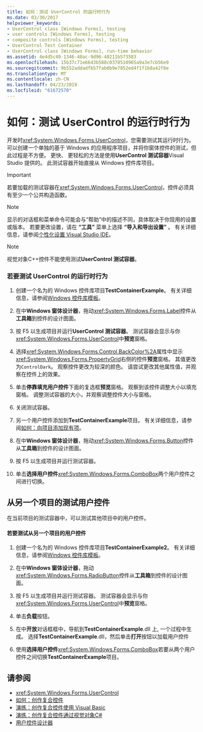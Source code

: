 ```yaml
---
title: 如何：测试 UserControl 的运行时行为
ms.date: 03/30/2017
helpviewer_keywords:
- UserControl class [Windows Forms], testing
- user controls [Windows Forms], testing
- composite controls [Windows Forms], testing
- UserControl Test Container
- UserControl class [Windows Forms], run-time behavior
ms.assetid: 4e4d5c49-1346-40ac-9d96-40211b573583
ms.openlocfilehash: 15b37c71e6643b588c0378510965a9a3e7cb56e9
ms.sourcegitcommit: 9b552addadfb57fab0b9e7852ed4f1f1b8a42f8e
ms.translationtype: MT
ms.contentlocale: zh-CN
ms.lasthandoff: 04/23/2019
ms.locfileid: "61672570"
---
```

# <a name="how-to-test-the-run-time-behavior-of-a-usercontrol"></a>如何：测试 UserControl 的运行时行为
开发时<xref:System.Windows.Forms.UserControl>，您需要测试其运行时行为。 可以创建一个单独的基于 Windows 的应用程序项目，并将你窗体控件的测试，但此过程是不方便。 更快、 更轻松的方法是使用**UserControl 测试容器**Visual Studio 提供的。 此测试容器开始直接从 Windows 控件库项目。  
  
> [!IMPORTANT]
>  若要加载的测试容器在<xref:System.Windows.Forms.UserControl>，控件必须具有至少一个公共构造函数。  
  
> [!NOTE]
>  显示的对话框和菜单命令可能会与“帮助”中的描述不同，具体取决于你现用的设置或版本。 若要更改设置，请在 **“工具”** 菜单上选择 **“导入和导出设置”** 。 有关详细信息，请参阅[个性化设置 Visual Studio IDE](/visualstudio/ide/personalizing-the-visual-studio-ide)。  
  
> [!NOTE]
>  视觉对象C++控件不能使用测试**UserControl 测试容器**。  
  
### <a name="to-test-the-run-time-behavior-of-a-usercontrol"></a>若要测试 UserControl 的运行时行为  
  
1. 创建一个名为的 Windows 控件库项目**TestContainerExample**。 有关详细信息，请参阅[Windows 控件库模板](https://docs.microsoft.com/previous-versions/kxczf775(v=vs.100))。  
  
2. 在中**Windows 窗体设计器**，拖动<xref:System.Windows.Forms.Label>控件从**工具箱**到控件的设计图面。  
  
3. 按 F5 以生成项目并运行**UserControl 测试容器**。 测试容器会显示与你<xref:System.Windows.Forms.UserControl>中**预览**窗格。  
  
4. 选择<xref:System.Windows.Forms.Control.BackColor%2A>属性中显示<xref:System.Windows.Forms.PropertyGrid>右侧的控件**预览**窗格。 其值更改为`ControlDark`。 观察控件更改为较深的颜色。 请尝试更改其他属性值，并观察在控件上的效果。  
  
5. 单击**停靠填充用户控件**下面的复选框**预览**窗格。 观察到该控件调整大小以填充窗格。 调整测试容器的大小，并观察调整控件大小与窗格。  
  
6. 关闭测试容器。  
  
7. 另一个用户控件添加到**TestContainerExample**项目。 有关详细信息，请参阅[如何：向项目添加现有项](https://docs.microsoft.com/previous-versions/visualstudio/visual-studio-2010/9f4t9t92(v=vs.100))。  
  
8. 在中**Windows 窗体设计器**，拖动<xref:System.Windows.Forms.Button>控件从**工具箱**到控件的设计图面。  
  
9. 按 F5 以生成项目并运行测试容器。  
  
10. 单击**选择用户控件**<xref:System.Windows.Forms.ComboBox>两个用户控件之间进行切换。  
  
## <a name="testing-user-controls-from-another-project"></a>从另一个项目的测试用户控件  
 在当前项目的测试容器中，可以测试其他项目中的用户控件。  
  
#### <a name="to-test-user-controls-from-another-project"></a>若要测试从另一个项目的用户控件  
  
1. 创建一个名为的 Windows 控件库项目**TestContainerExample2**。 有关详细信息，请参阅[Windows 控件库模板](https://docs.microsoft.com/previous-versions/kxczf775(v=vs.100))。  
  
2. 在中**Windows 窗体设计器**，拖动<xref:System.Windows.Forms.RadioButton>控件从**工具箱**到控件的设计图面。  
  
3. 按 F5 以生成项目并运行测试容器。 测试容器会显示与你<xref:System.Windows.Forms.UserControl>中**预览**窗格。  
  
4. 单击**负载**按钮。  
  
5. 在中**开放**对话框框中，导航到**TestContainerExample**.dll 上, 一个过程中生成。 选择**TestContainerExample**.dll，然后单击**打开**按钮以加载用户控件  
  
6. 使用**选择用户控件**<xref:System.Windows.Forms.ComboBox>若要从两个用户控件之间切换**TestContainerExample**项目。  
  
## <a name="see-also"></a>请参阅

- <xref:System.Windows.Forms.UserControl>
- [如何：创作复合控件](how-to-author-composite-controls.md)
- [演练：创作复合控件使用 Visual Basic](walkthrough-authoring-a-composite-control-with-visual-basic.md)
- [演练：创作复合控件通过视觉对象C#](walkthrough-authoring-a-composite-control-with-visual-csharp.md)
- [用户控件设计器](https://docs.microsoft.com/previous-versions/visualstudio/visual-studio-2010/183c3hth(v=vs.100))
